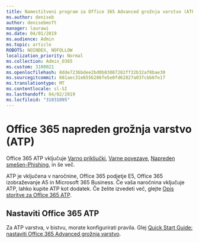 ```yaml
---
title: Namestitveni program za Office 365 Advanced grožnja varstvo (ATP)
ms.author: deniseb
author: denisebmsft
manager: laurawi
ms.date: 04/01/2019
ms.audience: Admin
ms.topic: article
ROBOTS: NOINDEX, NOFOLLOW
localization_priority: Normal
ms.collection: Admin_O365
ms.custom: 3100021
ms.openlocfilehash: 8dde7236bdee2bd0b83087282ff32b32af8bae30
ms.sourcegitcommit: 601aec31e6556286fe5e0fd62827a037cbb6fe17
ms.translationtype: MT
ms.contentlocale: sl-SI
ms.lasthandoff: 04/02/2019
ms.locfileid: "31031095"
---
```

# <a name="office-365-advanced-threat-protection-atp"></a>Office 365 napreden grožnja varstvo (ATP)

Office 365 ATP vključuje [Varno priključki](https://docs.microsoft.com/office365/securitycompliance/atp-safe-attachments), [Varne povezave](https://docs.microsoft.com/office365/securitycompliance/atp-safe-links), [Napreden smešen-Phishing](https://docs.microsoft.com/office365/securitycompliance/atp-anti-phishing), in še več. 

ATP je vključena v naročnine, Office 365 podjetje E5, Office 365 izobraževanje A5 in Microsoft 365 Business. Če vaša naročnina vključuje ATP, lahko kupite ATP kot dodatek. Če želite izvedeti več, glejte [Opis storitve za Office 365 ATP](https://docs.microsoft.com/office365/servicedescriptions/office-365-advanced-threat-protection-service-description).

## <a name="set-up-office-365-atp"></a>Nastaviti Office 365 ATP

Za ATP varstva, v bistvu, morate konfigurirati pravila. Glej [Quick Start Guide: nastaviti Office 365 Advanced grožnja varstvo](https://docs.microsoft.com/office365/securitycompliance/checklist-atp-setup).

